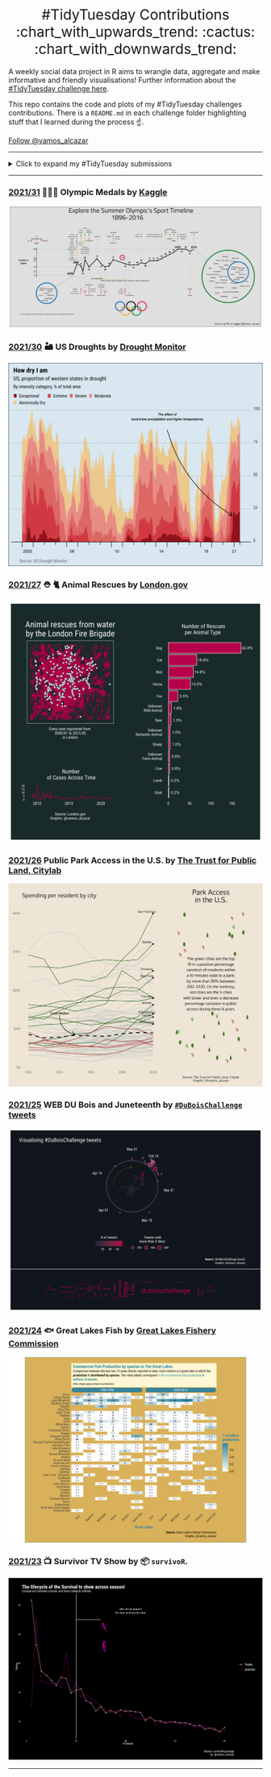 <h1 style="font-weight:normal" align="center">
  &nbsp;#TidyTuesday Contributions&nbsp;<br>
  :chart_with_upwards_trend: :cactus: :chart_with_downwards_trend:
</h1>


A weekly social data project in R aims to wrangle data, aggregate and make informative and friendly visualisations! Further information about the [#TidyTuesday challenge here](https://github.com/rfordatascience/tidytuesday).

This repo contains the code and plots of my #TidyTuesday challenges contributions.
There is a `README.md` in each challenge folder highlighting stuff that I learned during the process :point_up:.

<a class="twitter-follow-button"
  href="https://twitter.com/vamos_alcazar">
Follow @vamos_alcazar</a>

------

<details>
  <summary>Click to expand my #TidyTuesday submissions</summary>

<!-- toc -->
* **Challenges 2021**
  - 2021/23 [🎥 Survivor TV Show👊](https://github.com/alcazar90/TidyTuesday/tree/main/2021/2021-06-01_survivor)
  - 2021/24 [🐠 Great Lakes Fish🐠](https://github.com/alcazar90/TidyTuesday/tree/main/2021/2021-06-08_great_lakes)
  - 2021/25 [💭 #DuBoisChallenge tweets🗽](https://github.com/alcazar90/TidyTuesday/tree/main/2021/2021-06-15_duBoisChallenge)
  - 2021/26 [🌲🦮 Public Park Access in 🇺🇸](https://github.com/alcazar90/TidyTuesday/tree/main/2021/2021-06-22_public_park)
  - 2021/27 [⛑️ Animal Rescues 🐈](https://github.com/alcazar90/TidyTuesday/tree/main/2021/2021-06-29_animal_rescues)
  - 2021/30 [US Droughts 🏜️](https://github.com/alcazar90/TidyTuesday/tree/main/2021/2021-07-20_us_droughts)
  - 2021/31 [Olympic Medals🏅](https://github.com/alcazar90/TidyTuesday/tree/main/2021/2021-07-27_olympic_medals)

<!-- tocstop -->

</details>

***

### [2021/31](https://github.com/alcazar90/TidyTuesday/tree/main/2021/2021-07-27_olympic_medals)  🤽🏅🏃 Olympic Medals by [Kaggle](https://www.kaggle.com/heesoo37/120-years-of-olympic-history-athletes-and-results)

![./2021/2021-07-27_olympic_medals/2021-07-27_olympic_timeline.png](https://github.com/alcazar90/TidyTuesday/blob/main/2021/2021-07-27_olympic_medals/2021-07-27_olympic_timeline.png)

### [2021/30](https://github.com/alcazar90/TidyTuesday/tree/main/2021/2021-07-20_us_droughts)  🏜️ US Droughts by [Drought Monitor](https://droughtmonitor.unl.edu/DmData/DataDownload.aspx)

![./2021/2021-07-20_us_droughts/2021-07-20_us_droughts.png](https://github.com/alcazar90/TidyTuesday/blob/main/2021/2021-07-20_us_droughts/2021-07-20_us_droughts.png)

### [2021/27](https://github.com/alcazar90/TidyTuesday/tree/main/2021/2021-06-29_animal_rescues) ⛑️ 🐈 Animal Rescues by [London.gov](https://data.london.gov.uk/dataset/animal-rescue-incidents-attended-by-lfb)

![./2021/2021-06-29_animal_rescues/2021-06-29_animal_rescues.png](https://github.com/alcazar90/TidyTuesday/blob/main/2021/2021-06-29_animal_rescues/2021-06-29_animal_rescues.png)

### [2021/26](https://github.com/alcazar90/TidyTuesday/tree/main/2021/2021-06-22_public_park) Public Park Access in the U.S. by [The Trust for Public Land, Citylab](https://www.tpl.org/parks-and-an-equitable-recovery-parkscore-report)

![./2021/2021-06-22_public_park/2021-06-22_publicPark.png](https://github.com/alcazar90/TidyTuesday/blob/main/2021/2021-06-22_public_park/2021-06-22_publicPark.png)

### [2021/25](https://github.com/alcazar90/TidyTuesday/tree/main/2021/2021-06-15_duBoisChallenge) WEB DU Bois and Juneteenth by [`#DuBoisChallenge` tweets](https://public.tableau.com/app/profile/sekou.tyler/viz/DuBoisChalllenge2021TwitterMetrics/DuBoisChallenge2021TwitterActivity)
![./2021/2021-06-15_duBoisChallenge/2021-06-15_duBoisChallenge.png](https://github.com/alcazar90/TidyTuesday/blob/main/2021/2021-06-15_duBoisChallenge/2021-06-15_duBoisChallenge.png)


### [2021/24](https://github.com/alcazar90/TidyTuesday/tree/main/2021/2021-06-08_great_lakes) :fish: Great Lakes Fish by [Great Lakes Fishery Commission](http://www.glfc.org/great-lakes-databases.php)
![./2021/2021-06-08_great_lakes/great_lake_production.png](https://github.com/alcazar90/TidyTuesday/blob/main/2021/2021-06-08_great_lakes/great_lake_production.png)


### [2021/23](https://github.com/alcazar90/TidyTuesday/tree/main/2021/2021-06-01_survivor) :tv: Survivor TV Show by 📦 `survivoR`. 
![./2021/2021-06-01_survivor/lifecycle_survival_show.png](https://github.com/alcazar90/TidyTuesday/blob/main/2021/2021-06-01_survivor/lifecycle_survival_show.png)

***